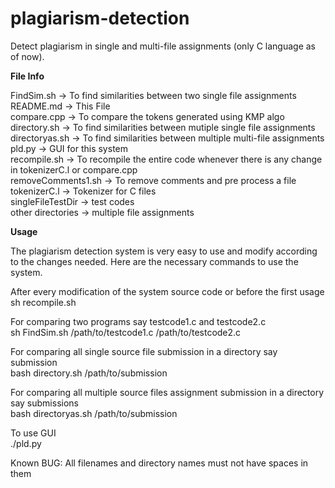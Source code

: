 plagiarism-detection
====================

Detect plagiarism in single and multi-file assignments (only C language as of now).

**File Info**

FindSim.sh -> To find similarities between two single file assignments<br />
README.md -> This File<br />
compare.cpp -> To compare the tokens generated using KMP algo<br />
directory.sh -> To find similarities between mutiple single file assignments<br />
directoryas.sh -> To find similarities between multiple multi-file assignments<br />
pld.py -> GUI for this system<br />
recompile.sh -> To recompile the entire code whenever there is any change in tokenizerC.l or compare.cpp<br />
removeComments1.sh -> To remove comments and pre process a file<br />
tokenizerC.l -> Tokenizer for C files<br />
singleFileTestDir -> test codes<br />
other directories -> multiple file assignments

**Usage**

The plagiarism detection system is very easy to use and modify according to the changes needed. Here are the necessary commands to use the system.

After every modification of the system source code or before the first usage <br />
sh recompile.sh

For comparing two programs say testcode1.c and testcode2.c <br />
sh FindSim.sh /path/to/testcode1.c /path/to/testcode2.c

For comparing all single source file submission in a directory say submission <br />
bash directory.sh /path/to/submission

For comparing all multiple source files assignment submission in a directory say submissions <br />
bash directoryas.sh /path/to/submission

To use GUI <br />
./pld.py

Known BUG: All filenames and directory names must not have spaces in them

